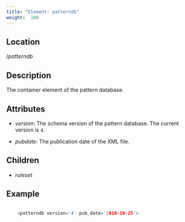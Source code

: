```yaml
---
title: "Element: patterndb"
weight:  100
---
```

<!-- DISCLAIMER: This file is based on the syslog-ng Open Source Edition documentation https://github.com/balabit/syslog-ng-ose-guides/commit/2f4a52ee61d1ea9ad27cb4f3168b95408fddfdf2 and is used under the terms of The syslog-ng Open Source Edition Documentation License. The file has been modified by Axoflow. -->


## Location

/*patterndb*



## Description

The container element of the pattern database.



## Attributes

  - *version*: The schema version of the pattern database. The current version is `4`.

  - *pubdate*: The publication date of the XML file.



## Children

  - *ruleset*


## Example

```c

    <patterndb version='4' pub_date='2010-10-25'>

```


